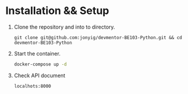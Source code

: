 # Installation && Setup
1. Clone the repository and into to directory.
    ```
    git clone git@github.com:jonyig/devmentor-BE103-Python.git && cd devmentor-BE103-Python
    ```

2. Start the container.
   ```sh
   docker-compose up -d 
   ```

3. Check API document
    ```
   localhots:8000
   ```
